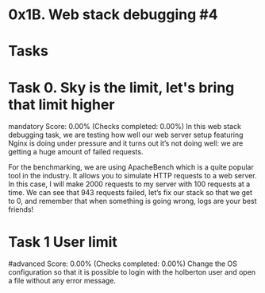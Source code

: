 # 0x1B. Web stack debugging #4

# Tasks

# Task 0. Sky is the limit, let's bring that limit higher
mandatory
Score: 0.00% (Checks completed: 0.00%)
In this web stack debugging task, we are testing how well our web server setup featuring Nginx is doing under pressure and it turns out it’s not doing well: we are getting a huge amount of failed requests.

For the benchmarking, we are using ApacheBench which is a quite popular tool in the industry. It allows you to simulate HTTP requests to a web server. In this case, I will make 2000 requests to my server with 100 requests at a time. We can see that 943 requests failed, let’s fix our stack so that we get to 0, and remember that when something is going wrong, logs are your best friends!

# Task 1 User limit
#advanced
Score: 0.00% (Checks completed: 0.00%)
Change the OS configuration so that it is possible to login with the holberton user and open a file without any error message.
